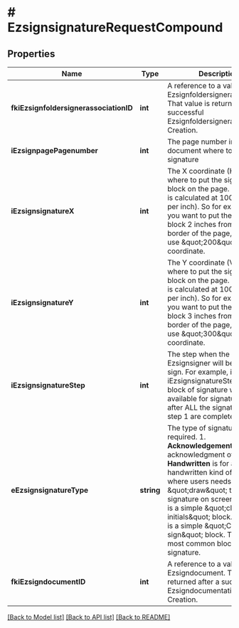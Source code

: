 # # EzsignsignatureRequestCompound

## Properties

Name | Type | Description | Notes
------------ | ------------- | ------------- | -------------
**fkiEzsignfoldersignerassociationID** | **int** | A reference to a valid Ezsignfoldersignerassociation.  That value is returned after a successful Ezsignfoldersignerassociation Creation. |
**iEzsignpagePagenumber** | **int** | The page number in the document where to apply the signature |
**iEzsignsignatureX** | **int** | The X coordinate (Horizontal) where to put the signature block on the page.  Coordinate is calculated at 100dpi (dot per inch). So for example, if you want to put the signature block 2 inches from the left border of the page, you would use \&quot;200\&quot; for the X coordinate. |
**iEzsignsignatureY** | **int** | The Y coordinate (Vertical) where to put the signature block on the page.  Coordinate is calculated at 100dpi (dot per inch). So for example, if you want to put the signature block 3 inches from the top border of the page, you would use \&quot;300\&quot; for the Y coordinate. |
**iEzsignsignatureStep** | **int** | The step when the Ezsignsigner will be invited to sign.  For example, if you say iEzsignsignatureStep&#x3D;2, that block of signature will be available for signature only after ALL the signatures in step 1 are completed. |
**eEzsignsignatureType** | **string** | The type of signature required.  1. **Acknowledgement** is for an acknowledgment of receipt. 2. **Handwritten** is for a handwritten kind of signature where users needs to \&quot;draw\&quot; their signature on screen. 3. **Initials** is a simple \&quot;click to add initials\&quot; block. 4. **Name** is a simple \&quot;Click to sign\&quot; block. This is the most common block of signature. |
**fkiEzsigndocumentID** | **int** | A reference to a valid Ezsigndocument.  That value is returned after a successful Ezsigndocumentation Creation. |

[[Back to Model list]](../../README.md#models) [[Back to API list]](../../README.md#endpoints) [[Back to README]](../../README.md)
